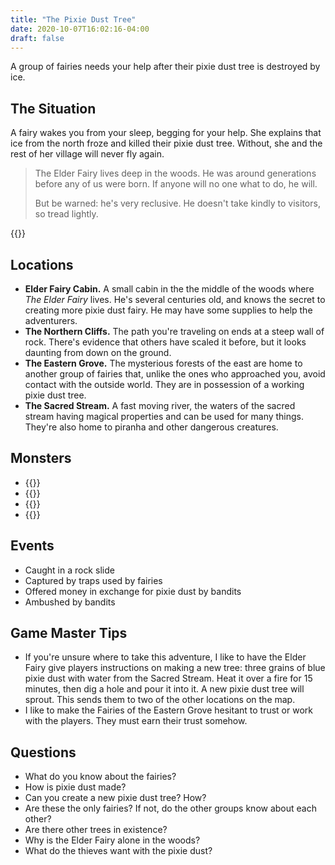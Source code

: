 ```yaml
---
title: "The Pixie Dust Tree"
date: 2020-10-07T16:02:16-04:00
draft: false
---
```


A group of fairies needs your help after their pixie dust tree is destroyed by ice.

<div data-toc="In This Adventure"></div>



## The Situation

A fairy wakes you from your sleep, begging for your help. She explains that ice from the north froze and killed their pixie dust tree. Without, she and the rest of her village will never fly again.

> The Elder Fairy lives deep in the woods. He was around generations before any of us were born. If anyone will no one what to do, he will.
>
> But be warned: he's very reclusive. He doesn't take kindly to visitors, so tread lightly.

{{<maps href="/downloads/map.pdf">}}



## Locations

- **Elder Fairy Cabin.** A small cabin in the the middle of the woods where _The Elder Fairy_ lives. He's several centuries old, and knows the secret to creating more pixie dust fairy. He may have some supplies to help the adventurers.
- **The Northern Cliffs.** The path you're traveling on ends at a steep wall of rock. There's evidence that others have scaled it before, but it looks daunting from down on the ground.
- **The Eastern Grove.** The mysterious forests of the east are home to another group of fairies that, unlike the ones who approached you, avoid contact with the outside world. They are in possession of a working pixie dust tree.
- **The Sacred Stream.** A fast moving river, the waters of the sacred stream having magical properties and can be used for many things. They're also home to piranha and other dangerous creatures.



## Monsters

- {{<monster name="Fairy/Pixie">}}
- {{<monster name="The Elder Fairy">}}
- {{<monster name="Piranha">}}
- {{<monster name="Bandit">}}



## Events

- Caught in a rock slide
- Captured by traps used by fairies
- Offered money in exchange for pixie dust by bandits
- Ambushed by bandits



## Game Master Tips

- If you're unsure where to take this adventure, I like to have the Elder Fairy give players instructions on making a new tree: three grains of blue pixie dust with water from the Sacred Stream. Heat it over a fire for 15 minutes, then dig a hole and pour it into it. A new pixie dust tree will sprout. This sends them to two of the other locations on the map.
- I like to make the Fairies of the Eastern Grove hesitant to trust or work with the players. They must earn their trust somehow.



## Questions

- What do you know about the fairies?
- How is pixie dust made?
- Can you create a new pixie dust tree? How?
- Are these the only fairies? If not, do the other groups know about each other?
- Are there other trees in existence?
- Why is the Elder Fairy alone in the woods?
- What do the thieves want with the pixie dust?